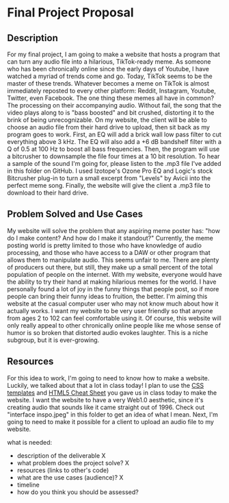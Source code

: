 # Final Project Proposal

## Description
For my final project, I am going to make a website that hosts a program that can turn any audio file into a hilarious, TikTok-ready meme.
As someone who has been chronically online since the early days of Youtube, I have watched a myriad of trends come and go. Today, TikTok seems to be the master of these trends. Whatever becomes a meme on TikTok is almost immediately reposted to every other platform: Reddit, Instagram, Youtube, Twitter, even Facebook. The one thing these memes all have in common? The processing on their accompanying audio. Without fail, the song that the video plays along to is "bass boosted" and bit crushed, distorting it to the brink of being unrecognizable.
On my website, the client will be able to choose an audio file from their hard drive to upload, then sit back as my program goes to work.
First, an EQ will add a brick wall low pass filter to cut everything above 3 kHz. The EQ will also add a +6 dB bandshelf filter with a Q of 0.5 at 100 Hz to boost all bass frequencies.
Then, the program will use a bitcrusher to downsample the file four times at a 10 bit resolution. To hear a sample of the sound I'm going for, please listen to the .mp3 file I've added in this folder on GitHub. I used Izotope's Ozone Pro EQ and Logic's stock Bitcrusher plug-in to turn a small excerpt from "Levels" by Avicii into the perfect meme song.
Finally, the website will give the client a .mp3 file to download to their hard drive.

## Problem Solved and Use Cases
My website will solve the problem that any aspiring meme poster has: "how do I make content? And how do I make it standout?" Currently, the meme posting world is pretty limited to those who have knowledge of audio processing, and those who have access to a DAW or other program that allows them to manipulate audio. This seems unfair to me. There are plenty of producers out there, but still, they make up a small percent of the total population of people on the internet. With my website, everyone would have the ability to try their hand at making hilarious memes for the world. I have personally found a lot of joy in the funny things that people post, so if more people can bring their funny ideas to fruition, the better.
I'm aiming this website at the casual computer user who may not know much about how it actually works. I want my website to be very user friendly so that anyone from ages 2 to 102 can feel comfortable using it. Of course, this website will only really appeal to other chronically online people like me whose sense of humor is so broken that distorted audio evokes laughter. This is a niche subgroup, but it is ever-growing.

## Resources
For this idea to work, I'm going to need to know how to make a website. Luckily, we talked about that a lot in class today! I plan to use the [CSS templates](https://www.w3schools.com/css/) and [HTML5 Cheat Sheet](https://websitesetup.org/wp-content/uploads/2019/08/HTML-CHEAT-SHEET.png) you gave us in class today to make the website. I want the website to have a very Web1.0 aesthetic, since it's creating audio that sounds like it came straight out of 1996. Check out "interface inspo.jpeg" in this folder to get an idea of what I mean.
Next, I'm going to need to make it possible for a client to upload an audio file to my website. 



what is needed:
- description of the deliverable X
- what problem does the project solve? X
- resources (links to other's code)
- what are the use cases (audience)? X
- timeline
- how do you think you should be assessed?
